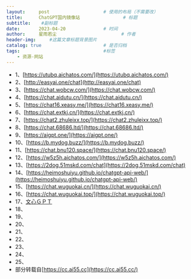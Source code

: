 ```yaml
---
layout:     post   				    # 使用的布局（不需要改）
title:      ChatGPT国内镜像站 				# 标题 
subtitle:    #副标题
date:       2023-04-20 				# 时间
author:     星雨若尘 						# 作者
header-img:  	#这篇文章标题背景图片
catalog: true 						# 是否归档
tags:								#标签
    - 资源-网站
---
```


- 1、[https://utubq.aichatos.com/](https://utubq.aichatos.com/)
- 2、[http://easyai.one/chat](http://easyai.one/chat)
- 3、[https://chat.wobcw.com/](https://chat.wobcw.com/)
- 4、[https://chat.aidutu.cn/](https://chat.aidutu.cn/)
- 5、[https://chat16.xeasy.me/](https://chat16.xeasy.me/)
- 6、[https://chat.extkj.cn/](https://chat.extkj.cn/)
- 7、[https://chat2.zhuleixx.top/](https://chat2.zhuleixx.top/)
- 8、[https://chat.68686.ltd/](https://chat.68686.ltd/)
- 9、[https://aigpt.one/](https://aigpt.one/)
- 10、[https://b.mydog.buzz/](https://b.mydog.buzz/)
- 11、[https://chat.bnu120.space/](https://chat.bnu120.space/)
- 12、[https://w5z5h.aichatos.com/](https://w5z5h.aichatos.com/)
- 13、[https://2dog.51mskd.com/chat](https://2dog.51mskd.com/chat)
- 14、[https://heimoshuiyu.github.io/chatgpt-api-web/](https://heimoshuiyu.github.io/chatgpt-api-web/)
- 15、[https://chat.wuguokai.cn/](https://chat.wuguokai.cn/)
- 16、[https://chat.wuguokai.top/](https://chat.wuguokai.top/)
- 17、[文心ＧＰＴ](https://ai1.chagpt.fun/)
- 18、
- 19、
- 20、
- 21、
- 22、
- 23、
- 24、
- 25、
- 部分转载自[https://cc.ai55.cc](https://cc.ai55.cc/)